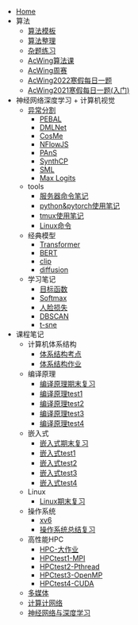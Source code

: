 <!-- docs/_sidebar.md -->

- [Home](README.md)
- 算法
	- [算法模板](算法模板.md)
	- [算法整理](算法整理.md)
	- [杂题练习](杂题练习.md)
	- [AcWing算法课](AcWing算法课.md)
	- [AcWing周赛](AcWing周赛.md)
	- [AcWing2022寒假每日一题](AcWing2022寒假每日一题.md)
	- [AcWing2021寒假每日一题(入门)](AcWing2021寒假每日一题(入门).md)
- 神经网络深度学习 + 计算机视觉
	- [异常分割](异常分割.md)
		- [PEBAL](PEBAL.md)
		- [DMLNet](DMLNet.md)
		- [CosMe](CosMe.md)
		- [NFlowJS](NFlowJS.md)
		- [PAnS](PAnS.md)
		- [SynthCP](SynthCP.md)
		- [SML](SML.md)
		- [Max Logits](Max%20Logits.md)
	- tools
		- [服务器命令笔记](AI/其他/服务器命令笔记.md)
		- [python&pytorch使用笔记](python&pytorch使用笔记.md)
		- [tmux使用笔记](tmux使用笔记.md)
		- [Linux命令](Linux命令.md)
	- 经典模型
		- [Transformer](Transformer.md)
		- [BERT](BERT.md)
		- [clip](clip.md)
		- [diffusion](diffusion.md)
	- 学习笔记
		- [目标函数](目标函数.md)
		- [Softmax](Softmax.md)
		- [人脸损失](人脸损失.md)
		- [DBSCAN](DBSCAN.md)
		- [t-sne](t-sne.md)
- 课程笔记
	- 计算机体系结构
		- [体系结构考点](体系结构考点.md)
		- [体系结构作业](体系结构作业.md)
	- 编译原理
		- [编译原理期末复习](编译原理期末复习.md)
		- [编译原理test1](编译原理test1.md)
		- [编译原理test2](编译原理test2.md)
		- [编译原理test3](编译原理test3.md)
		- [编译原理test4](编译原理test4.md)
	- 嵌入式
		- [嵌入式期末复习](嵌入式期末复习.md)
		- [嵌入式test1](嵌入式test1.md)
		- [嵌入式test2](嵌入式test2.md)
		- [嵌入式test3](嵌入式test3.md)
		- [嵌入式test4](嵌入式test4.md)
	- Linux
		- [Linux期末复习](Linux期末复习.md)
	- 操作系统
		- [xv6](xv6.md)
		- [操作系统总结复习](操作系统总结复习.md)
	- 高性能HPC
		- [HPC-大作业](HPC-大作业.md)
		- [HPCtest1-MPI](HPCtest1-MPI.md)
		- [HPCtest2-Pthread](HPCtest2-Pthread.md)
		- [HPCtest3-OpenMP](HPCtest3-OpenMP.md)
		- [HPCtest4-CUDA](HPCtest4-CUDA.md)
	- [多媒体](多媒体期末复习.md)
	- [计算计网络](计算计网络复习.md)
	- [神经网络与深度学习](神经网络与深度学习期末复习.md)

